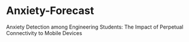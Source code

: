 # Anxiety-Forecast
Anxiety Detection among Engineering Students: The Impact of Perpetual Connectivity to Mobile Devices
